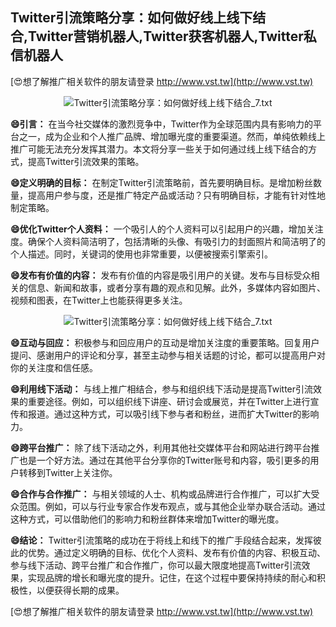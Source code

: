 ## **Twitter引流策略分享：如何做好线上线下结合,Twitter营销机器人,Twitter获客机器人,Twitter私信机器人**

[😍想了解推广相关软件的朋友请登录 http://www.vst.tw](http://www.vst.tw)

 <center><img src="https://vst.tw/MP4/tuiguang/png/6.png" alt="Twitter引流策略分享：如何做好线上线下结合_7.txt"></center>

**😄引言：**
在当今社交媒体的激烈竞争中，Twitter作为全球范围内具有影响力的平台之一，成为企业和个人推广品牌、增加曝光度的重要渠道。然而，单纯依赖线上推广可能无法充分发挥其潜力。本文将分享一些关于如何通过线上线下结合的方式，提高Twitter引流效果的策略。

**😄定义明确的目标：**
在制定Twitter引流策略前，首先要明确目标。是增加粉丝数量，提高用户参与度，还是推广特定产品或活动？只有明确目标，才能有针对性地制定策略。

**😄优化Twitter个人资料：**
一个吸引人的个人资料可以引起用户的兴趣，增加关注度。确保个人资料简洁明了，包括清晰的头像、有吸引力的封面照片和简洁明了的个人描述。同时，关键词的使用也非常重要，以便被搜索引擎索引。

**😄发布有价值的内容：**
发布有价值的内容是吸引用户的关键。发布与目标受众相关的信息、新闻和故事，或者分享有趣的观点和见解。此外，多媒体内容如图片、视频和图表，在Twitter上也能获得更多关注。

 <center><img src="https://vst.tw/MP4/tuiguang/png/0.png" alt="Twitter引流策略分享：如何做好线上线下结合_7.txt"></center>

**😄互动与回应：**
积极参与和回应用户的互动是增加关注度的重要策略。回复用户提问、感谢用户的评论和分享，甚至主动参与相关话题的讨论，都可以提高用户对你的关注度和信任感。

**😄利用线下活动：**
与线上推广相结合，参与和组织线下活动是提高Twitter引流效果的重要途径。例如，可以组织线下讲座、研讨会或展览，并在Twitter上进行宣传和报道。通过这种方式，可以吸引线下参与者和粉丝，进而扩大Twitter的影响力。

**😄跨平台推广：**
除了线下活动之外，利用其他社交媒体平台和网站进行跨平台推广也是一个好方法。通过在其他平台分享你的Twitter账号和内容，吸引更多的用户转移到Twitter上关注你。

**😄合作与合作推广：**
与相关领域的人士、机构或品牌进行合作推广，可以扩大受众范围。例如，可以与行业专家合作发布观点，或与其他企业举办联合活动。通过这种方式，可以借助他们的影响力和粉丝群体来增加Twitter的曝光度。

**😄结论：**
Twitter引流策略的成功在于将线上和线下的推广手段结合起来，发挥彼此的优势。通过定义明确的目标、优化个人资料、发布有价值的内容、积极互动、参与线下活动、跨平台推广和合作推广，你可以最大限度地提高Twitter引流效果，实现品牌的增长和曝光度的提升。记住，在这个过程中要保持持续的耐心和积极性，以便获得长期的成果。

[😍想了解推广相关软件的朋友请登录 http://www.vst.tw](http://www.vst.tw)



